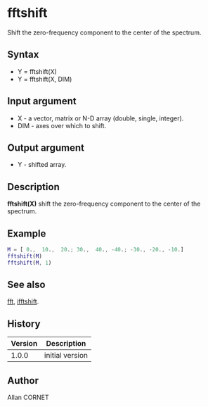 # fftshift

Shift the zero-frequency component to the center of the spectrum.

## Syntax

- Y = fftshift(X)
- Y = fftshift(X, DIM)

## Input argument

- X - a vector, matrix or N-D array (double, single, integer).
- DIM - axes over which to shift.

## Output argument

- Y - shifted array.

## Description

  <p><b>fftshift(X)</b> shift the zero-frequency component to the center of the spectrum.</p>

## Example

```matlab
M = [ 0.,  10.,  20.; 30.,  40., -40.; -30., -20., -10.]
fftshift(M)
fftshift(M, 1)
```

## See also

[fft](ifft.md), [ifftshift](ifftshift.md).

## History

| Version | Description     |
| ------- | --------------- |
| 1.0.0   | initial version |

## Author

Allan CORNET
